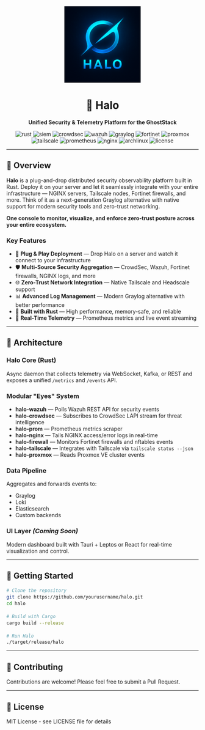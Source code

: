 <div align="center">
  <img src="assets/icons/halo.png" alt="Halo Logo" width="200"/>

  # 🌌 Halo

  **Unified Security & Telemetry Platform for the GhostStack**

  ![rust](https://img.shields.io/badge/Built%20with-Rust-CE422B?logo=rust&logoColor=white)
  ![siem](https://img.shields.io/badge/Type-SOC%20%26%20SIEM-blue?logo=security)
  ![crowdsec](https://img.shields.io/badge/Integration-CrowdSec-4B7BBE?logo=crowdsource)
  ![wazuh](https://img.shields.io/badge/Integration-Wazuh-005B94)
  ![graylog](https://img.shields.io/badge/Integration-Graylog-888888)
  ![fortinet](https://img.shields.io/badge/Integration-Fortinet-EE3124)
  ![proxmox](https://img.shields.io/badge/Integration-Proxmox%20VE-E57000?logo=proxmox)
  ![tailscale](https://img.shields.io/badge/Integration-Tailscale-3C3C3C?logo=tailscale)
  ![prometheus](https://img.shields.io/badge/Metrics-Prometheus-DA4E2B?logo=prometheus)
  ![nginx](https://img.shields.io/badge/Integration-NGINX-009639?logo=nginx)
  ![archlinux](https://img.shields.io/badge/Tested%20on-Arch%20Linux-1793D1?logo=archlinux)
  ![license](https://img.shields.io/badge/License-MIT-lightgrey)
</div>

---

## 🎯 Overview

**Halo** is a plug-and-drop distributed security observability platform built in Rust. Deploy it on your server and let it seamlessly integrate with your entire infrastructure — NGINX servers, Tailscale nodes, Fortinet firewalls, and more. Think of it as a next-generation Graylog alternative with native support for modern security tools and zero-trust networking.

**One console to monitor, visualize, and enforce zero-trust posture across your entire ecosystem.**

### Key Features

- 🔌 **Plug & Play Deployment** — Drop Halo on a server and watch it connect to your infrastructure
- 🛡️ **Multi-Source Security Aggregation** — CrowdSec, Wazuh, Fortinet firewalls, NGINX logs, and more
- 🌐 **Zero-Trust Network Integration** — Native Tailscale and Headscale support
- 📊 **Advanced Log Management** — Modern Graylog alternative with better performance
- 🦀 **Built with Rust** — High performance, memory-safe, and reliable
- 🔄 **Real-Time Telemetry** — Prometheus metrics and live event streaming

---

## 🧠 Architecture

### Halo Core (Rust)

Async daemon that collects telemetry via WebSocket, Kafka, or REST and exposes a unified `/metrics` and `/events` API.

### Modular "Eyes" System

- **halo-wazuh** — Polls Wazuh REST API for security events
- **halo-crowdsec** — Subscribes to CrowdSec LAPI stream for threat intelligence
- **halo-prom** — Prometheus metrics scraper
- **halo-nginx** — Tails NGINX access/error logs in real-time
- **halo-firewall** — Monitors Fortinet firewalls and nftables events
- **halo-tailscale** — Integrates with Tailscale via `tailscale status --json`
- **halo-proxmox** — Reads Proxmox VE cluster events

### Data Pipeline

Aggregates and forwards events to:
- Graylog
- Loki
- Elasticsearch
- Custom backends

### UI Layer *(Coming Soon)*

Modern dashboard built with Tauri + Leptos or React for real-time visualization and control.

---

## 🚀 Getting Started

```bash
# Clone the repository
git clone https://github.com/yourusername/halo.git
cd halo

# Build with Cargo
cargo build --release

# Run Halo
./target/release/halo
```

---

## 🤝 Contributing

Contributions are welcome! Please feel free to submit a Pull Request.

---

## 📄 License

MIT License - see LICENSE file for details

